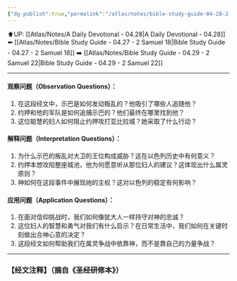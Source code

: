 ```yaml
---
{"dg-publish":true,"permalink":"/atlas/notes/bible-study-guide-04-28-2-samuel-20/","noteIcon":""}
---
```


⬆️UP: [[Atlas/Notes/A Daily Devotional - 04.28\|A Daily Devotional - 04.28]]
⬅️ [[Atlas/Notes/Bible Study Guide - 04.27 - 2 Samuel 18\|Bible Study Guide - 04.27 - 2 Samuel 18]]
➡️ [[Atlas/Notes/Bible Study Guide - 04.29 - 2 Samuel 22\|Bible Study Guide - 04.29 - 2 Samuel 22]] 

---

#### 观察问题（Observation Questions）：

1. 在这段经文中，示巴是如何发动叛乱的？他吸引了哪些人追随他？
2. 约押和他的军队是如何追捕示巴的？他们最终在哪里找到他？
3. 这位聪慧的妇人如何阻止约押攻打亚比拉城？她采取了什么行动？

#### 解释问题（Interpretation Questions）：
1. 为什么示巴的叛乱对大卫的王位构成威胁？这在以色列历史中有何意义？
2. 约押本想攻陷整座城池，他为何愿意听从那位妇人的建议？这体现出什么属灵原则？
3. 神如何在这段事件中展现祂的主权？这对以色列的稳定有何影响？

#### 应用问题（Application Questions）：
1. 在面对信仰挑战时，我们如何像犹大人一样持守对神的忠诚？
2. 这位妇人的智慧和勇气对我们有什么启示？在日常生活中，我们如何在关键时刻做出合神心意的决定？
3. 这段经文如何帮助我们在属灵争战中依靠神，而不是靠自己的力量争战？

---
### 【经文注释】（摘自《圣经研修本》）
